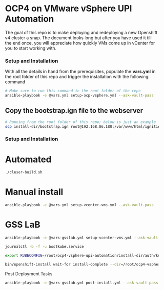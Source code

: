 # OCP4 on VMware vSphere UPI Automation

The goal of this repo is to make deploying and redeploying a new Openshift v4 cluster a snap. The document looks long but after you have used it till the end once, you will appreciate how quickly VMs come up in vCenter for you to start working with. 

   
### Setup and Installation

With all the details in hand from the prerequisites, populate the **vars.yml** in the root folder of this repo and trigger the installation with the following command 

```sh 
# Make sure to run this command in the root folder of the repo
ansible-playbook -e @vars.yml setup-ocp-vsphere.yml --ask-vault-pass
```
## Copy the bootstrap.ign file to the webserver 

```sh 
# Running from the root folder of this repo; below is just an example
scp install-dir/bootstrap.ign root@192.168.86.180:/var/www/html/ignition
```

### Setup and Installation

# Automated 

```sh
./cluser-build.sh
```

# Manual install 

```sh 
ansible-playbook -e @vars.yml setup-vcenter-vms.yml --ask-vault-pass
```
# GSS LaB 
```sh 
ansible-playbook -e @vars-gsslab.yml setup-vcenter-vms.yml --ask-vault-pass
```

```sh
journalctl -b -f -u bootkube.service
```

```sh
export KUBECONFIG=/root/ocp4-vsphere-upi-automation/install-dir/auth/kubeconfig
```

```sh
bin/openshift-install wait-for install-complete --dir=/root/ocp4-vsphere-upi-automation/install-dir
```

Post Deployment Tasks 
```sh
ansible-playbook -e @vars-gsslab.yml post-install.yml --ask-vault-pass
```

